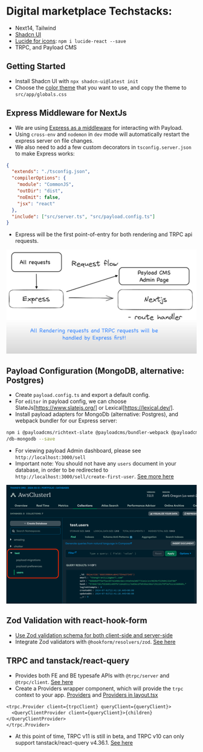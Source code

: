 # Digital marketplace Techstacks:

- Next14, Tailwind
- [Shadcn UI](https://ui.shadcn.com/)
- [Lucide for icons](https://lucide.dev/icons/): `npm i lucide-react --save`
- TRPC, and Payload CMS

## Getting Started

- Install Shadcn UI with `npx shadcn-ui@latest init`
- Choose the [color theme](https://ui.shadcn.com/themes) that you want to use, and copy the theme to `src/app/globals.css`

## Express Middleware for NextJs

- We are using [Express as a middleware](https://medium.com/@obulareddyveera/next-js-invite-express-js-as-middleware-ea5e7bb494f0) for interacting with Payload.
- Using `cross-env` and `nodemon` in `dev` mode will automatically restart the express server on file changes.
- We also need to add a few custom decorators in `tsconfig.server.json` to make Express works:

```tsconfig.server.json
{
  "extends": "./tsconfig.json",
  "compilerOptions": {
    "module": "CommonJS",
    "outDir": "dist",
    "noEmit": false,
    "jsx": "react"
  },
  "include": ["src/server.ts", "src/payload.config.ts"]
}
```

- Express will be the first point-of-entry for both rendering and TRPC api requests.

![Express Frontier Server](./images/ExpressAsFrontServerForNextJS.png)

## Payload Configuration (MongoDB, alternative: Postgres)

- Create `payload.config.ts` and export a default config.
- For `editor` in payload config, we can choose SlateJs[https://www.slatejs.org/] or Lexical[https://lexical.dev/].
- Install payload adapters for MongoDb (alternative: Postgres), and webpack bundler for our Express server:

```bash
npm i @payloadcms/richtext-slate @payloadcms/bundler-webpack @payloadcms
/db-mongodb --save
```

- For viewing payload Admin dashboard, please see `http://localhost:3000/sell`
- Important note: You should not have any `users` document in your database, in order to be redirected to `http://localhost:3000/sell/create-first-user`. [See more here](https://payloadcms.com/community-help/discord/i-cant-sign-up-as-admin)

![Payload Collections on MongoDB](./images/MongoPayloadCollections.png)

## Zod Validation with react-hook-form

- [Use Zod validation schema for both client-side and server-side](./src/lib/validators/account-credentials-validator.ts)
- Integrate Zod validators with `@hookform/resolvers/zod`. [See here](<./src/app/(auth)/sign-up/page.tsx>)

## TRPC and tanstack/react-query

- Provides both FE and BE typesafe APIs with `@trpc/server` and `@trpc/client`. [See here](./src/trpc/index.ts)
- Create a Providers wrapper component, which will provide the `trpc` context to your app. [Providers](./src/components/Providers.tsx) and [Providers in layout.tsx](./src/app/layout.tsx)

```tsx
<trpc.Provider client={trpcClient} queryClient={queryClient}>
  <QueryClientProvider client={queryClient}>{children}</QueryClientProvider>
</trpc.Provider>
```

- At this point of time, TRPC v11 is still in beta, and TRPC v10 can only support tanstack/react-query v4.36.1. [See here](https://trpc.io/docs/migrate-from-v10-to-v11)
